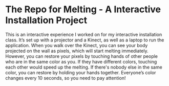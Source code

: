 # The Repo for Melting - A Interactive Installation Project

This is an interactive experience I worked on for my interactive installation class. It’s set up with a projector and a Kinect, as well as a laptop to run the application. When you walk over the Kinect, you can see your body projected on the wall as pixels, which will start melting immediately. However, you can restore your pixels by touching hands of other people who are in the same color as you. If they have different colors, touching each other would speed up the melting. If there's nobody else in the same color, you can restore by holding your hands together. Everyone’s color changes every 10 seconds, so you need to pay attention!
